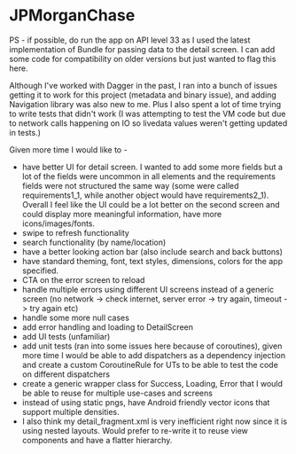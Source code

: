 # JPMorganChase

PS - if possible, do run the app on API level 33 as I used the latest implementation of Bundle for passing data to the detail screen. I can add 
some code for compatibility on older versions but just wanted to flag this here.

Although I've worked with Dagger in the past, I ran into a bunch of issues getting it to work for this
project (metadata and binary issue), and adding Navigation library was also new to me. 
Plus I also spent a lot of time trying to write tests that didn't work (I was attempting to test the VM code but due to 
network calls happening on IO so livedata values weren't getting updated in tests.)


Given  more time I would like to - 
* have better UI for detail screen. I wanted to add some more fields but a lot of the fields were uncommon in all elements
and the requirements fields were not structured the same way (some were called requirements1_1, while another object 
would have requirements2_1). Overall I feel like the UI could be a lot better on the second screen and could display
more meaningful information, have more icons/images/fonts.
* swipe to refresh functionality 
* search functionality (by name/location)
* have a better looking action bar (also include search and back buttons)
* have standard theming, font, text styles, dimensions, colors for the app specified. 
* CTA on the error screen to reload 
* handle multiple errors using different UI screens instead of a generic screen 
(no network -> check internet, server error -> try again, timeout -> try again etc)
* handle some more null cases
* add error handling and loading to DetailScreen
* add UI tests (unfamiliar)
* add unit tests (ran into some issues here because of coroutines), given more time I would be able to add dispatchers as a
dependency injection and create a custom CoroutineRule for UTs to be able to test the code on different dispatchers
* create a generic wrapper class for Success, Loading, Error that I would be able to reuse for multiple use-cases and screens
* instead of using static pngs, have Android friendly vector icons that support multiple densities.
* I also think my detail_fragment.xml is very inefficient right now since it is using nested layouts. Would prefer to
re-write it to reuse view components and have a flatter hierarchy.
